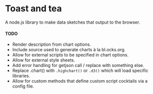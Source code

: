 # Toast and tea

A node.js library to make data sketches that output to the browser.

#### TODO
* Render description from chart options.
* Include source used to generate charts à la bl.ocks.org.
* Allow for external scripts to be specified in chart options.
* Allow for external style sheets.
* Add error handling for getjson call / replace with something else.
* Replace .chart() with `.highchart()` or `.d3()` which will load specific libraries.
* Allow for custom methods that define custom script cocktails via a config file.